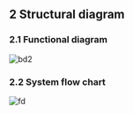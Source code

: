 ## 2 Structural diagram


### 2.1 Functional diagram
![bd2](https://user-images.githubusercontent.com/98951784/156641767-230f5edc-0dc9-4bcd-b5d3-813d198df411.png)

### 2.2 System flow chart

![fd](https://user-images.githubusercontent.com/98951784/156644449-7c48fa17-a2a9-4836-9a2a-f6a072d0dcb1.png)
